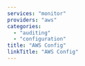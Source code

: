 ```yaml
---
services: "monitor"
providers: "aws"
categories:
  - "auditing"
  - "configuration"
title: "AWS Config"
linkTitle: "AWS Config"
---
```

